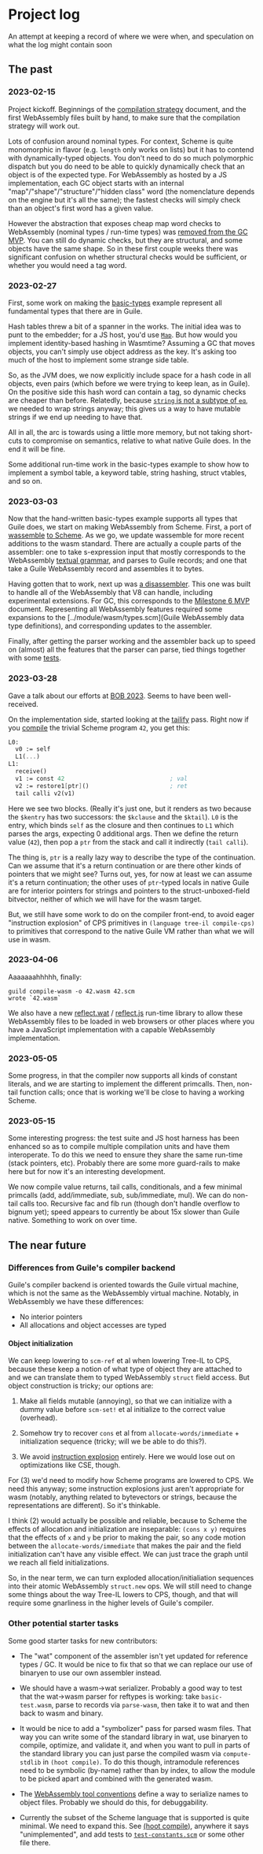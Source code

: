 # Project log

An attempt at keeping a record of where we were when, and speculation on
what the log might contain soon

## The past

### 2023-02-15

Project kickoff.  Beginnings of the [compilation strategy](./ABI.md)
document, and the first WebAssembly files built by hand, to make sure
that the compilation strategy will work out.

Lots of confusion around nominal types.  For context, Scheme is quite
monomorphic in flavor (e.g. `length` only works on lists) but it has to
contend with dynamically-typed objects.  You don't need to do so much
polymorphic dispatch but you do need to be able to quickly dynamically
check that an object is of the expected type.  For WebAssembly as hosted
by a JS implementation, each GC object starts with an internal
"map"/"shape"/"structure"/"hidden class" word (the nomenclature depends
on the engine but it's all the same); the fastest checks will simply
check than an object's first word has a given value.

However the abstraction that exposes cheap map word checks to
WebAssembly (nominal types / run-time types) was [removed from the GC
MVP](https://github.com/WebAssembly/gc/issues/275).  You can still do
dynamic checks, but they are structural, and some objects have the same
shape.  So in these first couple weeks there was significant confusion
on whether structural checks would be sufficient, or whether you would
need a tag word.

### 2023-02-27

First, some work on making the
[basic-types](../examples/basic-types.wat) example represent all
fundamental types that there are in Guile.

Hash tables threw a bit of a spanner in the works.  The initial idea was
to punt to the embedder; for a JS host, you'd use
[`Map`](https://developer.mozilla.org/en-US/docs/Web/JavaScript/Reference/Global_Objects/Map).
But how would you implement identity-based hashing in Wasmtime?
Assuming a GC that moves objects, you can't simply use object address as
the key.  It's asking too much of the host to implement some strange
side table.

So, as the JVM does, we now explicitly include space for a hash code in
all objects, even pairs (which before we were trying to keep lean, as in
Guile).  On the positive side this hash word can contain a tag, so
dynamic checks are cheaper than before.  Relatedly, because [`string`
is not a subtype of
`eq`](https://github.com/WebAssembly/stringref/issues/20), we needed to
wrap strings anyway; this gives us a way to have mutable strings if we
end up needing to have that.

All in all, the arc is towards using a little more memory, but not
taking short-cuts to compromise on semantics, relative to what native
Guile does.  In the end it will be fine.

Some additional run-time work in the basic-types example to show how to
implement a symbol table, a keyword table, string hashing, struct
vtables, and so on.

### 2023-03-03

Now that the hand-written basic-types example supports all types that
Guile does, we start on making WebAssembly from Scheme.  First, a port
of [wassemble](https://github.com/wingo/wassemble) [to
Scheme](../module/wasm/assemble.scm).  As we go, we update wassemble for
more recent additions to the wasm standard.  There are actually a couple
parts of the assembler: one to take s-expression input that mostly
corresponds to the WebAssembly [textual
grammar](https://webassembly.github.io/spec/core/text/index.html), and
parses to Guile records; and one that take a Guile WebAssembly record
and assembles it to bytes.

Having gotten that to work, next up was [a
disassembler](../module/wasm/parse.scm).  This one was built to handle
all of the WebAssembly that V8 can handle, including experimental
extensions.  For GC, this corresponds to the [Milestone 6
MVP](https://docs.google.com/document/d/1DklC3qVuOdLHSXB5UXghM_syCh-4cMinQ50ICiXnK3Q/edit#)
document.  Representing all WebAssembly features required some
expansions to the [../module/wasm/types.scm](Guile WebAssembly data type
definitions), and corresponding updates to the assembler.

Finally, after getting the parser working and the assembler back up to
speed on (almost) all the features that the parser can parse, tied
things together with some [tests](./test/test-wasm-assembler.scm).

### 2023-03-28

Gave a talk about our efforts at [BOB
2023](https://wingolog.org/archives/2023/03/20/a-world-to-win-webassembly-for-the-rest-of-us).
Seems to have been well-received.

On the implementation side, started looking at the
[tailify](http://git.savannah.gnu.org/cgit/guile.git/tree/module/language/cps/tailify.scm?h=wip-tailify)
pass.  Right now if you [compile](./compile.scm) the trivial Scheme
program `42`, you get this:

```scheme
L0:
  v0 := self
  L1(...)
L1:
  receive()
  v1 := const 42                              ; val 
  v2 := restore1[ptr]()                       ; ret 
  tail calli v2(v1)
```

Here we see two blocks.  (Really it's just one, but it renders as two
because the `$kentry` has two successors: the `$kclause` and the
`$ktail`).  `L0` is the entry, which binds `self` as the closure and
then continues to `L1` which parses the args, expecting 0 additional
args.  Then we define the return value (`42`), then pop a `ptr` from the
stack and call it indirectly (`tail calli`).

The thing is, `ptr` is a really lazy way to describe the type of the
continuation.  Can we assume that it's a return continuation or are
there other kinds of pointers that we might see?  Turns out, yes, for
now at least we can assume it's a return continuation; the other uses of
`ptr`-typed locals in native Guile are for interior pointers for strings
and pointers to the struct-unboxed-field bitvector, neither of which we
will have for the wasm target.

But, we still have some work to do on the compiler front-end, to avoid
eager "instruction explosion" of CPS primitives in `(language tree-il
compile-cps)` to primitives that correspond to the native Guile VM
rather than what we will use in wasm.

### 2023-04-06

Aaaaaaahhhhh, finally:

```
guild compile-wasm -o 42.wasm 42.scm
wrote `42.wasm`
```

We also have a new [reflect.wat](../js-runtime/reflect.wat) /
[reflect.js](../js-runtime/reflect.js) run-time library to allow these
WebAssembly files to be loaded in web browsers or other places where you
have a JavaScript implementation with a capable WebAssembly
implementation.

### 2023-05-05

Some progress, in that the compiler now supports all kinds of constant
literals, and we are starting to implement the different primcalls.
Then, non-tail function calls; once that is working we'll be close to
having a working Scheme.

### 2023-05-15

Some interesting progress: the test suite and JS host harness has been
enhanced so as to compile multiple compilation units and have them
interoperate.  To do this we need to ensure they share the same run-time
(stack pointers, etc).  Probably there are some more guard-rails to make
here but for now it's an interesting development.

We now compile value returns, tail calls, conditionals, and a few
minimal primcalls (add, add/immediate, sub, sub/immediate, mul).  We can
do non-tail calls too.  Recursive fac and fib run (though don't handle
overflow to bignum yet); speed appears to currently be about 15x slower
than Guile native.  Something to work on over time.

## The near future

### Differences from Guile's compiler backend

Guile's compiler backend is oriented towards the Guile virtual machine,
which is not the same as the WebAssembly virtual machine.  Notably, in
WebAssembly we have these differences:

  - No interior pointers
  - All allocations and object accesses are typed

#### Object initialization

We can keep lowering to `scm-ref` et al when lowering Tree-IL to CPS,
because these keep a notion of what type of object they are attached to
and we can translate them to typed WebAssembly `struct` field access.
But object construction is tricky; our options are:

  1. Make all fields mutable (annoying), so that we can initialize with
     a dummy value before `scm-set!` et al initialize to the correct
     value (overhead).
     
  2. Somehow try to recover `cons` et al from
     `allocate-words/immediate` + initialization sequence (tricky; will
     we be able to do this?).

  3. We avoid [instruction
     explosion](https://wingolog.org/archives/2018/01/17/instruction-explosion-in-guile)
     entirely.  Here we would lose out on optimizations like CSE,
     though.

For (3) we'd need to modify how Scheme programs are lowered to CPS.  We
need this anyway; some instruction explosions just aren't appropriate
for wasm (notably, anything related to bytevectors or strings, because
the representations are different).  So it's thinkable.

I think (2) would actually be possible and reliable, because to Scheme
the effects of allocation and initialization are inseparable: `(cons x
y)` requires that the effects of `x` and `y` be prior to making the
pair, so any code motion between the `allocate-words/immediate` that
makes the pair and the field initialization can't have any visible
effect.  We can just trace the graph until we reach all field
initializations.

So, in the near term, we can turn exploded allocation/initialiation
sequences into their atomic WebAssembly `struct.new` ops.  We will still
need to change some things about the way Tree-IL lowers to CPS, though,
and that will require some gnarliness in the higher levels of Guile's
compiler.

### Other potential starter tasks

Some good starter tasks for new contributors:

 - The "wat" component of the assembler isn't yet updated for reference
   types / GC.  It would be nice to fix that so that we can replace our
   use of binaryen to use our own assembler instead.

 - We should have a wasm->wat serializer.  Probably a good way to test
   that the wat->wasm parser for reftypes is working: take
   `basic-test.wasm`, parse to records via `parse-wasm`, then take it to
   wat and then back to wasm and binary.
   
 - It would be nice to add a "symbolizer" pass for parsed wasm files.
   That way you can write some of the standard library in wat, use
   binaryen to compile, optimize, and validate it, and when you want to
   pull in parts of the standard library you can just parse the compiled
   wasm via `compute-stdlib` in `(hoot compile)`.  To do this though,
   intramodule references need to be symbolic (by-name) rather than by
   index, to allow the module to be picked apart and combined with the
   generated wasm.

 - The [WebAssembly tool
   conventions](https://github.com/WebAssembly/tool-conventions/blob/main/Linking.md)
   define a way to serialize names to object files.  Probably we should
   do this, for debuggability.

 - Currently the subset of the Scheme language that is supported is
   quite minimal.  We need to expand this.  See [(hoot
   compile)](../module/hoot/compile.scm), anywhere it says
   "unimplemented", and add tests to
   [`test-constants.scm`](../test/test-constants.scm) or some other file
   there.
